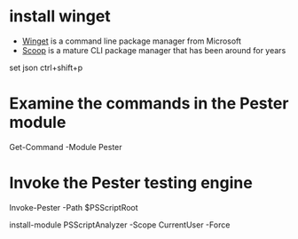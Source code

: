 # install winget

- [Winget](https://github.com/microsoft/winget-cli) is a command line package manager from Microsoft
- [Scoop](https://github.com/lukesampson/scoop) is a mature CLI package manager that has been around for years

set json ctrl+shift+p

# Examine the commands in the Pester module

Get-Command -Module Pester

# Invoke the Pester testing engine

Invoke-Pester -Path $PSScriptRoot

install-module PSScriptAnalyzer -Scope CurrentUser -Force
